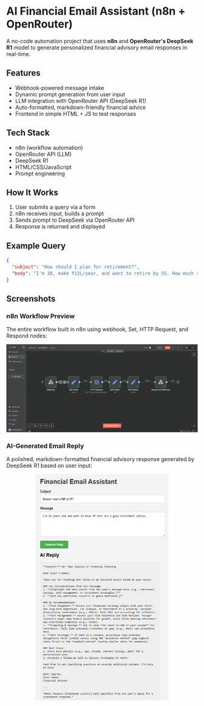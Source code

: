# AI Financial Email Assistant (n8n + OpenRouter)

A no-code automation project that uses **n8n** and **OpenRouter's DeepSeek R1** model to generate personalized financial advisory email responses in real-time.

## Features
- Webhook-powered message intake
- Dynamic prompt generation from user input
- LLM integration with OpenRouter API (DeepSeek R1)
- Auto-formatted, markdown-friendly financial advice
- Frontend in simple HTML + JS to test responses

## Tech Stack
- n8n (workflow automation)
- OpenRouter API (LLM)
- DeepSeek R1
- HTML/CSS/JavaScript
- Prompt engineering

## How It Works
1. User submits a query via a form
2. n8n receives input, builds a prompt
3. Sends prompt to DeepSeek via OpenRouter API
4. Response is returned and displayed

## Example Query

```json
{
  "subject": "How should I plan for retirement?",
  "body": "I'm 30, make ₹12L/year, and want to retire by 55. How much should I invest and in what?"
}
```
## Screenshots

### n8n Workflow Preview  
The entire workflow built in n8n using webhook, Set, HTTP Request, and Respond nodes:

![n8n Workflow](screenshots/n8n-workflow.png)

### AI-Generated Email Reply  
A polished, markdown-formatted financial advisory response generated by DeepSeek R1 based on user input:

<p align="center">
  <img src="screenshots/sample-reply.png" alt="AI Response Screenshot" width="350">
</p>
